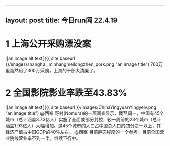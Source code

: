 ----
layout: post
title: 今日run闻 22.4.19
----
# 1 上海公开采购漂没案
![an image alt text]({{ site.baseurl }}/images/shanghai_minhangmeilongzhen_pork.png "an image title")
760万里竟然用了300万采购，上海的干部太清廉了。

# 2 全国影院影业率跌至43.83%
![an image alt text]({{ site.baseurl }}/images/ChinaYingyuanYingyelv.png "an image title")
@西峯:野村(Nomura)的一项调查显示，截至周一，中国有45个城市（总计涵盖3.73亿人）实施了全面或部分封控，较一周前的23个城市（总计涵盖1.93亿人）大幅增加。这45个城市的人口占中国总人口的四分之一以上，其经济产值占中国GDP的40%左右。
@西峯
目前静态程度的一个参考。目前全国营业院线营业率不到一半，继续下行中。 
